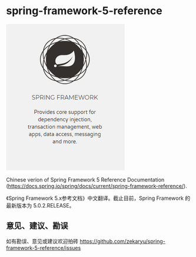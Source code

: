 # spring-framework-5-reference

![logo](spring-framework-logo.png)

Chinese verion of Spring Framework 5 Reference Documentation (https://docs.spring.io/spring/docs/current/spring-framework-reference/).

《Spring Framework 5.x参考文档》中文翻译。截止目前，Spring Framework 的最新版本为 5.0.2.RELEASE。

## 意见、建议、勘误 

如有勘误、意见或建议欢迎拍砖 https://github.com/zekaryu/spring-framework-5-reference/issues